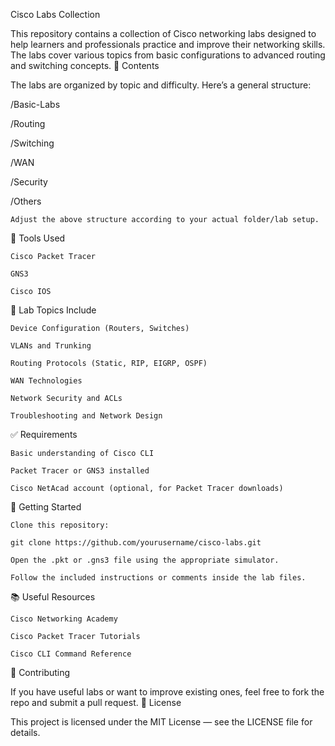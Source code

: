 Cisco Labs Collection

This repository contains a collection of Cisco networking labs designed to help learners and professionals practice and improve their networking skills. The labs cover various topics from basic configurations to advanced routing and switching concepts.
📁 Contents

The labs are organized by topic and difficulty. Here’s a general structure:

/Basic-Labs
   
/Routing
  
/Switching
    

/WAN
  
/Security
  

/Others
  

    Adjust the above structure according to your actual folder/lab setup.

🧰 Tools Used

    Cisco Packet Tracer

    GNS3

    Cisco IOS

🧪 Lab Topics Include

    Device Configuration (Routers, Switches)

    VLANs and Trunking

    Routing Protocols (Static, RIP, EIGRP, OSPF)

    WAN Technologies

    Network Security and ACLs

    Troubleshooting and Network Design

✅ Requirements

    Basic understanding of Cisco CLI

    Packet Tracer or GNS3 installed

    Cisco NetAcad account (optional, for Packet Tracer downloads)

🚀 Getting Started

    Clone this repository:

    git clone https://github.com/yourusername/cisco-labs.git

    Open the .pkt or .gns3 file using the appropriate simulator.

    Follow the included instructions or comments inside the lab files.

📚 Useful Resources

    Cisco Networking Academy

    Cisco Packet Tracer Tutorials

    Cisco CLI Command Reference

📩 Contributing

If you have useful labs or want to improve existing ones, feel free to fork the repo and submit a pull request.
📝 License

This project is licensed under the MIT License — see the LICENSE file for details.
